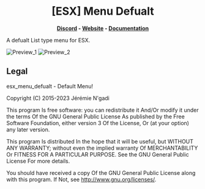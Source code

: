 <h1 align='center'>[ESX] Menu Defualt</a></h1><p align='center'><b><a href='https://discord.esx-framework.org/'>Discord</a> - <a href='https://esx-framework.org/'>Website</a> - <a href='https://documentation.esx-framework.org/legacy/installation'>Documentation</a></b></h5>

A defualt List type menu for ESX.

![Preview_1](https://cdn.discordapp.com/attachments/944789399852417096/997882867336101948/Screenshot_52.png)
![Preview_2](https://cdn.discordapp.com/attachments/944789399852417096/997882867688411176/Screenshot_53.png)

## Legal

esx_menu_defualt - Default Menu!

Copyright (C) 2015-2023 Jérémie N'gadi

This program Is free software: you can redistribute it And/Or modify it under the terms Of the GNU General Public License As published by the Free Software Foundation, either version 3 Of the License, Or (at your option) any later version.

This program Is distributed In the hope that it will be useful, but WITHOUT ANY WARRANTY; without even the implied warranty Of MERCHANTABILITY Or FITNESS FOR A PARTICULAR PURPOSE. See the GNU General Public License For more details.

You should have received a copy Of the GNU General Public License along with this program. If Not, see <http://www.gnu.org/licenses/>.
